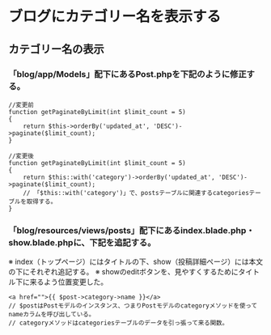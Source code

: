 # ブログにカテゴリー名を表示する

## カテゴリー名の表示

### 「blog/app/Models」配下にあるPost.phpを下記のように修正する。

    //変更前
    function getPaginateByLimit(int $limit_count = 5)
    {
        return $this->orderBy('updated_at', 'DESC')->paginate($limit_count);
    }

    //変更後
    function getPaginateByLimit(int $limit_count = 5)
    {
        return $this::with('category')->orderBy('updated_at', 'DESC')->paginate($limit_count);
        // 「$this::with('category')」で、postsテーブルに関連するcategoriesテーブルを取得する。
    }

### 「blog/resources/views/posts」配下にあるindex.blade.php・show.blade.phpに、下記を追記する。
※ index（トップページ）にはタイトルの下、show（投稿詳細ページ）には本文の下にそれぞれ追記する。
※ showのeditボタンを、見やすくするためにタイトル下に来るよう位置変更した。

    <a href="">{{ $post->category->name }}</a>
    // $postはPostモデルのインスタンス、つまりPostモデルのcategoryメソッドを使ってnameカラムを呼び出している。
    // categoryメソッドはcategoriesテーブルのデータを引っ張って来る関数。